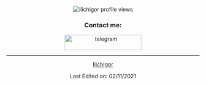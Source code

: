 <p align="center">
  <img src="https://komarev.com/ghpvc/?username=ilichigor" alt="ilichigor profile views"/>
</p>

<h3 align="center">Contact me:</h3>
<div align="center">        
<p align="center"> 
  <a href="https://t.me/ilich_i" target="_blank"> 
    <img alt="telegram" src="https://img.shields.io/badge/Telegram-2CA5E0?style=for-the-badge&logo=telegram&logoColor=white" alt="css3" width="200" height="40"/> 
</p>

  ------

[IlichIgor](https://github.com/IlichIgor)

Last Edited on: 02/11/2021
